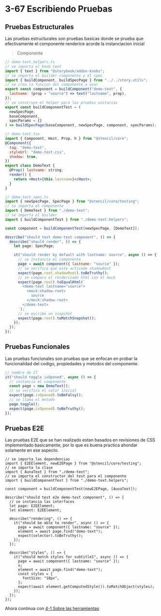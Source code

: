 # 3-67 Escribiendo Pruebas

## Pruebas Estructurales

Las pruebas estructurales son pruebas basicas donde se prueba que efectivamente el componente renderice acorde la instanciacion inicial

> Componente

```jsx
// demo-text.helpers.ts
// se importa el knob text
import { text } from "@storybook/addon-knobs";
// se importa el builder componente y el spec
import { buildComponent, buildSpecPage } from "../../story.utils";
// se crea la funcion del componente a usar
export const component = buildComponent("demo-text", {
  lastname: (prop = "source") => text("lastname", prop),
});
// se construye el helper para las pruebas unitarias
export const buildComponentTest = (
  newSpecPage,
  baseComponent,
  specParams = {}
) => buildSpecPage(baseComponent, newSpecPage, component, specParams);
```

```jsx
// demo-text.tsx
import { Component, Host, Prop, h } from "@stencil/core";
@Component({
  tag: "demo-text",
  styleUrl: "demo-text.css",
  shadow: true,
})
export class DemoText {
  @Prop() lastname: string;
  render() {
    return <Host>{this.lastname}</Host>;
  }
}
```

```jsx
// demo-text.spec.ts
import { newSpecPage, SpecPage } from "@stencil/core/testing";
// se importa el componente
import { DemoText } from "./demo-text";
// se importa el builder
import { buildComponentTest } from "./demo-text.helpers";

const component = buildComponentTest(newSpecPage, [DemoText]);

describe("should test demo-text component", () => {
  describe("should render", () => {
    let page: SpecPage;

    it("should render by default with lastname: source", async () => {
      // se instancia el componente
      page = await component({ lastname: "source" });
      // se verifica que este activado shadowRoot
      expect(page.root.shadowRoot).toBeTruthy();
      // se compara el renderizado html con el mock
      expect(page.root).toEqualHtml(`
        <demo-text lastname="source">
          <mock:shadow-root>
            source
          </mock:shadow-root>
        </demo-text>
      `);
      // se escribe un snapshot
      expect(page.root).toMatchSnapshot();
    });
  });
});
```

## Pruebas Funcionales

Las pruebas funcionales son pruebas que se enfocan en probar la funcionalidad del codigo, propiedades y metodos del componente.

```jsx
// nombre de IT
it("should toggle isOpened", async () => {
  // instancia el componente
  const page = new DemoText();
  // se verifica el valor inicial
  expect(page.isOpened).toBeFalsy();
  // se llama el metodo
  page.toggle();
  expect(page.isOpened).toBeTruthy();
});
```

## Pruebas E2E

Las pruebas E2E que se han realizado estan basados en revisiones de CSS implementado basicamente, por lo que es buena practica ahondar solamente en ese aspecto.

```tsx
// se importa las dependencias
import { E2EElement, newE2EPage } from "@stencil/core/testing";
// se importa la clase
import { AunaText } from "./demo-text";
// se importa el constructor del test para el componente
import { buildComponentTest } from "./demo-text.helpers";

const component = buildComponentTest(newE2EPage, [AunaText]);

describe("should test e2e demo-text component", () => {
  // se instancia las interfaces
  let page: E2EElement;
  let element: E2EElement;

  describe("rendering", () => {
    it("should be able to render", async () => {
      page = await component({ lastname: "source" });
      element = await page.find("demo-text");
      expect(selector).toBeTruthy();
    });
  });

  describe("styles", () => {
    it("should match styles for subtitle1", async () => {
      page = await component({ lastname: "source" });
      x;
      element = await page.find("demo-text");
      const styles = {
        fontSize: "18px",
      };
      expect(await element.getComputedStyle()).toMatchObject(styles);
    });
  });
});
```

Ahora continua con [4-1 Sobre las herramientas](../4-herramientas/4-1-sobre-las-herramientas.md)
